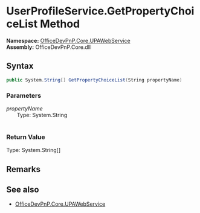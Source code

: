 # UserProfileService.GetPropertyChoiceList Method  
  

**Namespace:** [OfficeDevPnP.Core.UPAWebService](OfficeDevPnP.Core.UPAWebService.md)  
**Assembly:** OfficeDevPnP.Core.dll  
## Syntax
```C#
public System.String[] GetPropertyChoiceList(String propertyName)
```
### Parameters
*propertyName*  
&emsp;&emsp;Type: System.String  
&emsp;&emsp;  
  
### Return Value
Type: System.String[]  

## Remarks 

## See also
- [OfficeDevPnP.Core.UPAWebService](OfficeDevPnP.Core.UPAWebService.md)

